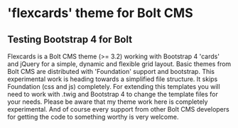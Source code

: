 # 'flexcards' theme for Bolt CMS
## Testing Bootstrap 4 for Bolt
Flexcards is a Bolt CMS theme (>= 3.2) working with Bootstrap 4 'cards' and jQuery for a simple, dynamic and flexible grid layout. Basic themes from Bolt CMS are distributed with 'Foundation' support and bootstrap. This experimental work is heading towards a simplified file structure. It skips Foundation (css and js) completely. For extending this templates you will need to work with .twig and Bootstrap 4 to change the template files for your needs. Please be aware that my theme work here is completely experimental. And of course every support from other Bolt CMS developers for getting the code to something worthy is very welcome.

